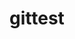 # gittest


<template>
    <div id="Checklist">
      <ul>
        <li v-for="(item, index) in items" :key="index" @click="toggleCheck(index)" :class="{ checked: item.checked }">
          {{ item.text }}
          <span class="checkmark" v-if="item.checked">✔</span>
        </li>
      </ul>
    </div>
  </template>
  
  <script>
  export default {
    data() {
      return {
        items: [
          { text: 'Water', checked: false },
          { text: 'Flashlight', checked: false },
          { text: 'Lighter', checked: false },
          { text: 'Axe', checked: false },
          { text: 'Tent', checked: false },
          { text: 'Firesteel', checked: false },
        ],
      };
    },
    methods: {
      toggleCheck(index) {
        this.items[index].checked = !this.items[index].checked;
      },
    },
  };
  </script>
  
  <style scoped>
  ul {
    list-style: none;
    padding: 0;
    font-size: 60px;
    font-family: 'Lucida Sans', 'Lucida Sans Regular', 'Lucida Grande', 'Lucida Sans Unicode', Geneva, Verdana, sans-serif;
  }
  
  li {
    cursor: pointer;
    position: relative;
    padding-left: 100px;
    margin-bottom: 10px;
  }
  
  li.checked {
    color: rgb(255, 255, 255);
    text-decoration: line-through;
    text-decoration-color: red;
  }
  
  .checkmark {
    color: red;
    position: absolute;
    left: 0;
    animation: checkmark 0.5s ease-in-out forwards;
  }
  
  @keyframes checkmark {
    from {
      opacity: 0;
      transform: scale(0);
    }
    to {
      opacity: 1;
      transform: scale(1);
    }
  }
  </style>
  
